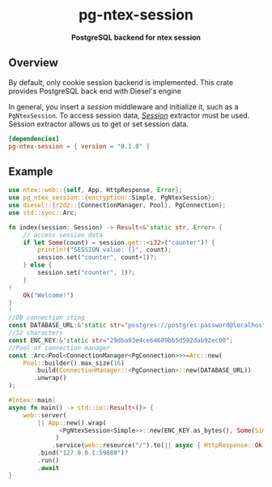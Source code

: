 <div align="center">
 <p><h1>pg-ntex-session</h1> </p>
  <p><strong>PostgreSQL backend for ntex session</strong> </p>
</div>

## Overview

By default, only cookie session backend is implemented. This crate provides PostgreSQL back end with Diesel's engine

In general, you insert a *session* middleware and initialize it, such as a `PgNtexSession`.
To access session data, [*Session*](https://docs.rs/ntex-session/latest/ntex_session/struct.Session.html) extractor must be used. Session extractor allows us to get or set session data.

```toml
[dependencies]
pg-ntex-session = { version = "0.1.0" }
```

## Example

```rust
use ntex::web::{self, App, HttpResponse, Error};
use pg_ntex_session::{encryption::Simple, PgNtexSession};
use diesel::{r2d2::{ConnectionManager, Pool}, PgConnection};
use std::sync::Arc;

fn index(session: Session) -> Result<&'static str, Error> {
    // access session data
    if let Some(count) = session.get::<i32>("counter")? {
        println!("SESSION value: {}", count);
        session.set("counter", count+1)?;
    } else {
        session.set("counter", 1)?;
    }
!
    Ok("Welcome!")
}
!
//DB connection sting
const DATABASE_URL:&'static str="postgres://postgres:password@localhost/my_db";
//32 characters
const ENC_KEY:&'static str="29dba93e4ce64609bb5d592dab92ec00";
//Pool of connection manager
const :Arc<Pool<ConnectionManager<PgConnection>>>=Arc::new(
    Pool::builder().max_size(16)
       .build(ConnectionManager::<PgConnection>::new(DATABASE_URL))
       .unwrap()
);

#[ntex::main]
async fn main() -> std::io::Result<()> {
    web::server(
        || App::new().wrap(
              <PgNtexSession<Simple>>::new(ENC_KEY.as_bytes(), Some(Simple::new(ENC_KEY.as_str())), CONNECTION.clone()))
             )
            .service(web::resource("/").to(|| async { HttpResponse::Ok() })))
        .bind("127.0.0.1:59880")?
        .run()
        .await
}
```
